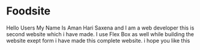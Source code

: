 # Foodsite

Hello Users My Name Is Aman Hari Saxena and I am a web developer this is second website which i have made. I use Flex Box as well while building the website 
exept form i have made this complete website. i hope you like this
